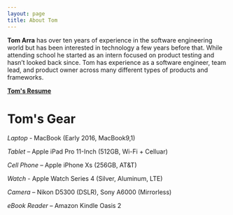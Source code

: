 ```yaml
---
layout: page
title: About Tom
---
```


**Tom Arra** has over ten years of experience in the software engineering world but has been interested in technology a few years before that. While attending school he started as an intern focused on product testing and hasn’t looked back since. Tom has experience as a software engineer, team lead, and product owner across many different types of products and frameworks.

[**Tom's Resume**](/assets/other/Tom_Arra_Resume.pdf)

# Tom's Gear

*Laptop* - MacBook (Early 2016, MacBook9,1)

*Tablet* – Apple iPad Pro 11-Inch (512GB, Wi-Fi + Celluar)

*Cell Phone* – Apple iPhone Xs (256GB, AT&T)

*Watch* - Apple Watch Series 4 (Silver, Aluminum, LTE)

*Camera* – Nikon D5300 (DSLR), Sony A6000 (Mirrorless)

*eBook Reader* – Amazon Kindle Oasis 2
